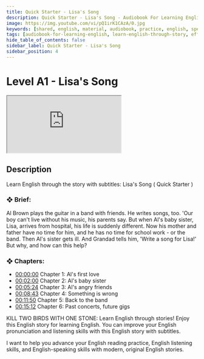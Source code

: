 ```yaml
---
title: Quick Starter - Lisa's Song
description: Quick Starter - Lisa's Song - Audiobook For Learning English
image: https://img.youtube.com/vi/pQ1irK1CAzA/0.jpg
keywords: [shared, english, material, audiobook, practice, english, speaking]
tags: [audiobook-for-learning-english, learn-english-through-story, effortless-english, practice-english-speaking]
hide_table_of_contents: false
sidebar_label: Quick Starter - Lisa's Song
sidebar_position: 4
---
```


# Level A1 - Lisa's Song

<div class="video-container">
<iframe src="https://www.youtube.com/embed/pQ1irK1CAzA?controls=0" title="YouTube video player"></iframe>
<a href="https://www.youtube.com/watch?v=pQ1irK1CAzA" target="_blank"></a>
</div>

## Description

Learn English through the story with subtitles: Lisa's Song ( Quick Starter )

### ❖ Brief:

Al Brown plays the guitar in a band with friends. He writes songs, too. 'Our boy can't live without his music, his parents say. But when Al's baby sister, Lisa, arrives from hospital, his life is suddenly different. Now his mother and father have no time for him, and he has no time for school work - or the band. Then Al's sister gets ill. And Grandad tells him, 'Write a song for Lisa!' But why, and how can this help?

### ❖ Chapters:
- [00:00:00](https://www.youtube.com/watch?v=pQ1irK1CAzA&t=0s) Chapter 1: Al's first love
- [00:02:00](https://www.youtube.com/watch?v=pQ1irK1CAzA&t=120s) Chapter 2: Al's baby sister
- [00:05:24](https://www.youtube.com/watch?v=pQ1irK1CAzA&t=324s) Chapter 3: Al's angry friends
- [00:08:43](https://www.youtube.com/watch?v=pQ1irK1CAzA&t=523s) Chapter 4: Something is wrong
- [00:11:50](https://www.youtube.com/watch?v=pQ1irK1CAzA&t=710s) Chapter 5: Back to the band
- [00:15:12](https://www.youtube.com/watch?v=pQ1irK1CAzA&t=912s) Chapter 6: Past concerts, future gigs

KILL TWO BIRDS WITH ONE STONE: Learn English through stories! Enjoy this English story for learning English. You can improve your English pronunciation and listening skills with this English story with subtitles.

I want to help you advance your English reading practice, English listening skills, and English-speaking skills with modern, original English stories.